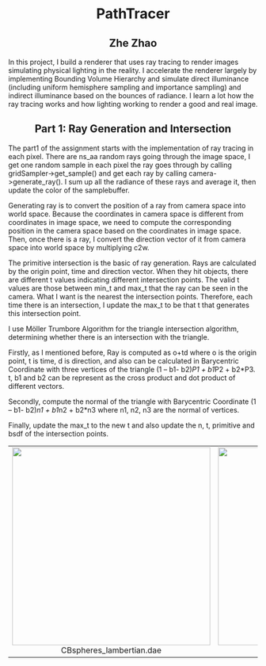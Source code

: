 <h1 align="middle">PathTracer</h1>
    <h2 align="middle">Zhe Zhao</h2>
    
In this project, I build a renderer that uses ray tracing to render images simulating physical lighting in the reality. I accelerate the renderer largely by implementing Bounding Volume Hierarchy and simulate direct illuminance (including uniform hemisphere sampling and importance sampling) and indirect illuminance based on the bounces of radiance. I learn a lot how the ray tracing works and how lighting working to render a good and real image.

<h2 align="middle">Part 1: Ray Generation and Intersection</h2>

The part1 of the assignment starts with the implementation of ray tracing in each pixel. There are ns_aa random rays going through the image space, I get one random sample in each pixel the ray goes through by calling gridSampler->get_sample() and get each ray by calling camera->generate_ray(). I sum up all the radiance of these rays and average it, then update the color of the samplebuffer. 

Generating ray is to convert the position of a ray from camera space into world space. Because the coordinates in camera space is different from coordinates in image space, we need to compute the corresponding position in the camera space based on the coordinates in image space. Then, once there is a ray, I convert the direction vector of it from camera space into world space by multiplying c2w. 

The primitive intersection is the basic of ray generation. Rays are calculated by the origin point, time and direction vector. When they hit objects, there are different t values indicating different intersection points. The valid t values are those between min_t and max_t that the ray can be seen in the camera. What I want is the nearest the intersection points. Therefore, each time there is an intersection, I update the max_t to be that t that generates this intersection point.


I use Möller Trumbore Algorithm for the triangle intersection algorithm, determining whether there is an intersection with the triangle. 

Firstly, as I mentioned before, Ray is computed as o+td where o is the origin point, t is time, d is direction, and also can be calculated in Barycentric Coordinate with three vertices of the triangle (1 – b1- b2)*P1 + b1*P2 + b2*P3. t, b1 and b2 can be represent as the cross product and dot product of different vectors. 

Secondly, compute the normal of the triangle with Barycentric Coordinate (1 – b1- b2)*n1 + b1*n2 + b2*n3 where n1, n2, n3 are the normal of vertices.

Finally, update the max_t to the new t and also update the n, t, primitive and bsdf of the intersection points.

<div align="center">
            <table style="width=100%">
                <tr>
                  <td>
                    <img src="https://github.com/zhezhaosp19/Path-Tracer/tree/master/docs/images/part1/CBspheres.png" align="middle" width="400px" />
                    <figcaption align="middle">CBspheres_lambertian.dae</figcaption>
                  </td>
                  <td>
                    <img src="https://github.com/zhezhaosp19/Path-Tracer/tree/master/docs/images/part1/CBgems.png" align="middle" width="400px" />
                    <figcaption align="middle">CBgems.dae</figcaption>
                  </td>
                  <td>
                    <img src="https://github.com/zhezhaosp19/Path-Tracer/tree/master/docs/images/part1/cow.png" align="middle" width="400px" />
                    <figcaption align="middle">cow.dae</figcaption>
                  </td>
                </tr>
            </table>
        </div>

